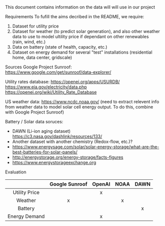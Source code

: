 This document contains information on the data will will use in our project

Requirements
To fufill the aims decribed in the README, we require:
1. Dataset for utility price
2. Dataset for weather (to predict solar generation), and also other weather data to use to model ultility price if dependant on other renewables (rain, wind, etc.)
3. Data on battery (state of health, capacity, etc.)
4. Dataset on energy demand for several "test" installations (residential home, data center, gridscale)

Sources
Google Project Sunroof: https://www.google.com/get/sunroof/data-explorer/

Utility rates database: https://openei.org/apps/USURDB/
https://www.eia.gov/electricity/data.php
https://openei.org/wiki/Utility_Rate_Database

US weather data:
https://www.ncdc.noaa.gov/
(need to extract relevent info from weather data to model solar cell energy output. To do this, combine with Google Project Sunroof)


Battery / Solar data soruces:
- DAWN (Li-ion aging dataset) https://c3.nasa.gov/dashlink/resources/133/
- Another dataset with another chemistry (Redox-flow, etc.)? 
- https://www.energysage.com/solar/solar-energy-storage/what-are-the-best-batteries-for-solar-panels/
- http://energystorage.org/energy-storage/facts-figures
- https://www.energystorageexchange.org


Evaluation

|               | Google Sunroof | OpenAI | NOAA | DAWN |
|:-------------:|:--------------:|:------:|:----:|:----:|
| Utility Price |                |    x   |      |      |
|    Weather    |        x       |        |   x  |      |
|    Battery    |                |        |      |   x  |
| Energy Demand |                |    x   |      |      |

